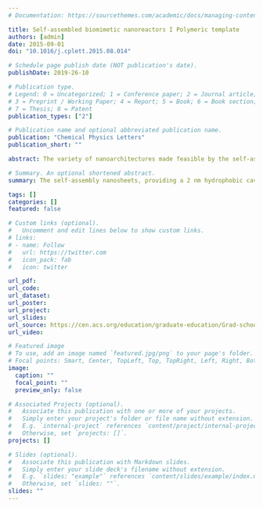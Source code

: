 ```yaml
---
# Documentation: https://sourcethemes.com/academic/docs/managing-content/

title: Self-assembled biomimetic nanoreactors I Polymeric template
authors: [admin]
date: 2015-09-01
doi: "10.1016/j.cplett.2015.08.014"

# Schedule page publish date (NOT publication's date).
publishDate: 2019-26-10

# Publication type.
# Legend: 0 = Uncategorized; 1 = Conference paper; 2 = Journal article;
# 3 = Preprint / Working Paper; 4 = Report; 5 = Book; 6 = Book section;
# 7 = Thesis; 8 = Patent
publication_types: ["2"]

# Publication name and optional abbreviated publication name.
publication: "Chemical Physics Letters"
publication_short: ""

abstract: The variety of nanoarchitectures made feasible by the self-assembly of alternating copolymers opens new avenues for biomimicry. Indeed, self-assembled structures allow the development of nanoreactors which combine the efficiency of high surface area metal active centres to the effect of confinement due to the very small cavities generated by the self-assembly process. A novel self-assembly of high molecular weight alternating copolymers is characterized in the present study. The self-assembly is shown to organize into nanosheets, providing a 2 nm hydrophobic cavity with a 1D confinement.

# Summary. An optional shortened abstract.
summary: The self-assembly nanosheets, providing a 2 nm hydrophobic cavity with a 1D confinement provide an ideal template for confinement enhanced reactions under hydrophobic environment in aqueous solution.

tags: []
categories: []
featured: false

# Custom links (optional).
#   Uncomment and edit lines below to show custom links.
# links:
# - name: Follow
#   url: https://twitter.com
#   icon_pack: fab
#   icon: twitter

url_pdf:
url_code:
url_dataset:
url_poster:
url_project:
url_slides:
url_source: https://cen.acs.org/education/graduate-education/Grad-school-in-students-own-words/96/i36#Making-complex-waves
url_video:

# Featured image
# To use, add an image named `featured.jpg/png` to your page's folder. 
# Focal points: Smart, Center, TopLeft, Top, TopRight, Left, Right, BottomLeft, Bottom, BottomRight.
image:
  caption: ""
  focal_point: ""
  preview_only: false

# Associated Projects (optional).
#   Associate this publication with one or more of your projects.
#   Simply enter your project's folder or file name without extension.
#   E.g. `internal-project` references `content/project/internal-project/index.md`.
#   Otherwise, set `projects: []`.
projects: []

# Slides (optional).
#   Associate this publication with Markdown slides.
#   Simply enter your slide deck's filename without extension.
#   E.g. `slides: "example"` references `content/slides/example/index.md`.
#   Otherwise, set `slides: ""`.
slides: ""
---
```

